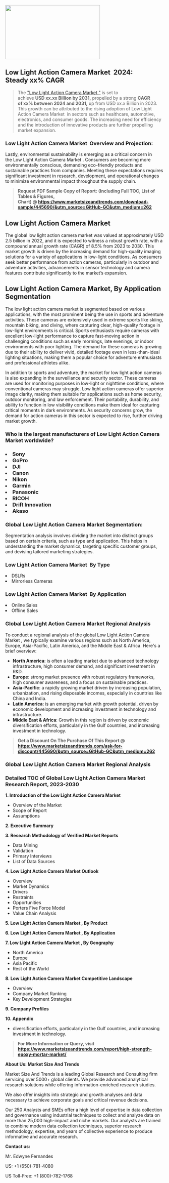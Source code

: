 <p><img class="alignnone size-medium wp-image-20088" src="https://ffe5etoiles.com/wp-content/uploads/2024/12/MST1-300x171.png" alt="" width="300" height="171" /></p><h2 id="ember46" class="ember-view reader-text-block__heading-2">Low Light Action Camera Market &nbsp;2024: Steady&nbsp;xx% CAGR</h2><blockquote id="ember47" class="ember-view reader-text-block__blockquote">The&nbsp;<a class="app-aware-link " href="https://www.marketsizeandtrends.com/download-sample/445690/&utm_source=GitHub-GC&utm_medium=262" target="_blank" data-test-app-aware-link="">"Low Light Action Camera Market "</a>&nbsp;is set to achieve&nbsp;<strong>USD&nbsp;xx.xx&nbsp;Billion by 2031,</strong>&nbsp;propelled by a strong&nbsp;<strong>CAGR of&nbsp;xx% between 2024 and 2031,</strong>&nbsp;up from USD xx.x Billion in 2023. This growth can be attributed to the rising adoption of&nbsp;Low Light Action Camera Market &nbsp;in sectors such as healthcare, automotive, electronics, and consumer goods. The increasing need for efficiency and the introduction of innovative products are further propelling market expansion.</blockquote><h3 id="ember48" class="ember-view reader-text-block__heading-3">Low Light Action Camera Market &nbsp;Overview and Projection:</h3><p id="ember49" class="ember-view reader-text-block__paragraph">Lastly, environmental sustainability is emerging as a critical concern in the&nbsp;Low Light Action Camera Market . Consumers are becoming more environmentally conscious, demanding eco-friendly products and sustainable practices from companies. Meeting these expectations requires significant investment in research, development, and operational changes to minimize environmental impact throughout the supply chain.</p><blockquote id="ember50" class="ember-view reader-text-block__blockquote"><strong>Request PDF Sample Copy of Report: (Including Full TOC, List of Tables &amp; Figures, Chart)&nbsp;@&nbsp;<strong><a href="https://www.marketsizeandtrends.com/download-sample/445690/&utm_source=GitHub-GC&utm_medium=262" target="_blank">https://www.marketsizeandtrends.com/download-sample/445690/&utm_source=GitHub-GC&utm_medium=262</a></strong></strong></blockquote><h3 class=""> <h2>Low Light Action Camera Market</h2><p>The global low light action camera market was valued at approximately USD 2.5 billion in 2022, and it is expected to witness a robust growth rate, with a compound annual growth rate (CAGR) of 8.5% from 2023 to 2030. This market growth is driven by the increasing demand for high-quality imaging solutions for a variety of applications in low-light conditions. As consumers seek better performance from action cameras, particularly in outdoor and adventure activities, advancements in sensor technology and camera features contribute significantly to the market’s expansion.</p><h2>Low Light Action Camera Market, By Application Segmentation</h2><p>The low light action camera market is segmented based on various applications, with the most prominent being the use in sports and adventure activities. These cameras are extensively used in extreme sports like skiing, mountain biking, and diving, where capturing clear, high-quality footage in low-light environments is critical. Sports enthusiasts require cameras with excellent low-light performance to capture fast-moving action in challenging conditions such as early mornings, late evenings, or indoor environments with poor lighting. The demand for these cameras is growing due to their ability to deliver vivid, detailed footage even in less-than-ideal lighting situations, making them a popular choice for adventure enthusiasts and professional athletes alike.</p><p>In addition to sports and adventure, the market for low light action cameras is also expanding in the surveillance and security sector. These cameras are used for monitoring purposes in low-light or nighttime conditions, where conventional cameras may struggle. Low light action cameras offer superior image clarity, making them suitable for applications such as home security, outdoor monitoring, and law enforcement. Their portability, durability, and ability to function in low visibility conditions make them ideal for capturing critical moments in dark environments. As security concerns grow, the demand for action cameras in this sector is expected to rise, further driving market growth.</p></h3><h3 id="" class="">Who is the largest manufacturers of&nbsp;Low Light Action Camera Market worldwide?</h3><h3 class=""></Li><Li>Sony</Li><Li> GoPro</Li><Li> DJI</Li><Li> Canon</Li><Li> Nikon</Li><Li> Garmin</Li><Li> Panasonic</Li><Li> RICOH</Li><Li> Drift Innovation</Li><Li> Akaso</h3><h3 id="ember53" class="ember-view reader-text-block__heading-3">Global&nbsp;Low Light Action Camera Market Segmentation:</h3><p id="ember54" class="ember-view reader-text-block__paragraph">Segmentation analysis involves dividing the market into distinct groups based on certain criteria, such as type and application. This helps in understanding the market dynamics, targeting specific customer groups, and devising tailored marketing strategies.</p><h3 id="" class="">Low Light Action Camera Market &nbsp;By Type</h3><p></Li><Li>DSLRs</Li><Li> Mirrorless Cameras</p><h3 id="" class="">Low Light Action Camera Market &nbsp;By Application</h3><p class=""></Li><Li>Online Sales</Li><Li> Offline Sales</p><h3 id="ember62" class="ember-view reader-text-block__heading-3">Global Low Light Action Camera Market Regional Analysis</h3><p id="ember63" class="ember-view reader-text-block__paragraph">To conduct a regional analysis of the global Low Light Action Camera Market , we typically examine various regions such as North America, Europe, Asia-Pacific, Latin America, and the Middle East &amp; Africa. Here's a brief overview:</p><ul><li><strong>North America</strong>: is often a leading market due to advanced technology infrastructure, high consumer demand, and significant investment in R&amp;D.</li><li><strong>Europe</strong>: strong market presence with robust regulatory frameworks, high consumer awareness, and a focus on sustainable practices.</li><li><strong>Asia-Pacific</strong>: a rapidly growing market driven by increasing population, urbanization, and rising disposable incomes, especially in countries like China and India.</li><li><strong>Latin America</strong>: is an emerging market with growth potential, driven by economic development and increasing investment in technology and infrastructure.</li><li><strong>Middle East &amp; Africa</strong>: Growth in this region is driven by economic diversification efforts, particularly in the Gulf countries, and increasing investment in technology.</li></ul><blockquote id="ember61" class="ember-view reader-text-block__blockquote"><strong>Get a Discount On The Purchase Of This Report @ <strong><a href="https://html-cleaner.com/" target="">https://www.marketsizeandtrends.com/ask-for-discount/445690/&utm_source=GitHub-GC&utm_medium=262</a></strong></strong></blockquote><h3 id="ember62" class="ember-view reader-text-block__heading-3">Global Low Light Action Camera Market Regional Analysis</h3><h3 id="" class="">Detailed TOC of Global Low Light Action Camera Market Research Report, 2023-2030</h3><p id="" class=""><strong>1. Introduction of the Low Light Action Camera Market </strong></p><ul><li>Overview of the Market</li><li>Scope of Report</li><li>Assumptions</li></ul><p id="" class=""><strong>2. Executive Summary</strong></p><p id="" class=""><strong>3. Research Methodology of Verified Market Reports</strong></p><ul><li>Data Mining</li><li>Validation</li><li>Primary Interviews</li><li>List of Data Sources</li></ul><p id="" class=""><strong>4. Low Light Action Camera Market Outlook</strong></p><ul><li>Overview</li><li>Market Dynamics</li><li>Drivers</li><li>Restraints</li><li>Opportunities</li><li>Porters Five Force Model</li><li>Value Chain Analysis</li></ul><p id="" class=""><strong>5. Low Light Action Camera Market , By Product</strong></p><p id="" class=""><strong>6. Low Light Action Camera Market , By Application</strong></p><p id="" class=""><strong>7. Low Light Action Camera Market , By Geography</strong></p><ul><li>North America</li><li>Europe</li><li>Asia Pacific</li><li>Rest of the World</li></ul><p id="" class=""><strong>8. Low Light Action Camera Market Competitive Landscape</strong></p><ul><li>Overview</li><li>Company Market Ranking</li><li>Key Development Strategies</li></ul><p id="" class=""><strong>9. Company Profiles</strong></p><p id="" class=""><strong>10. Appendix</strong></p><ul><li>diversification efforts, particularly in the Gulf countries, and increasing investment in technology.</li></ul><blockquote id="ember65" class="ember-view reader-text-block__blockquote"><strong>For More Information or Query, visit <strong><strong><a href="https://html-cleaner.com/" target="">https://www.marketsizeandtrends.com/report/high-strength-epoxy-mortar-market/</a></strong></strong></strong></blockquote><p id="" class=""><strong>About Us: Market Size And Trends</strong></p><p id="" class="">Market Size And Trends is a leading Global Research and Consulting firm servicing over 5000+ global clients. We provide advanced analytical research solutions while offering information-enriched research studies.</p><p id="" class="">We also offer insights into strategic and growth analyses and data necessary to achieve corporate goals and critical revenue decisions.</p><p id="" class="">Our 250 Analysts and SMEs offer a high level of expertise in data collection and governance using industrial techniques to collect and analyze data on more than 25,000 high-impact and niche markets. Our analysts are trained to combine modern data collection techniques, superior research methodology, expertise, and years of collective experience to produce informative and accurate research.</p><p id="" class=""><strong>Contact us:</strong></p><p id="" class="">Mr. Edwyne Fernandes</p><p id="" class="">US: +1 (650)-781-4080</p><p id="" class="">US Toll-Free: +1 (800)-782-1768</p>
